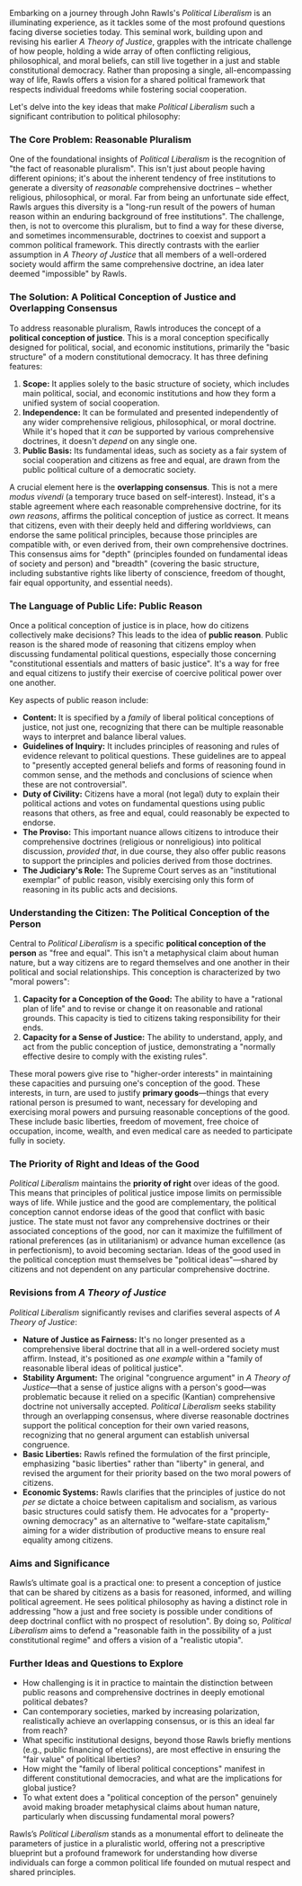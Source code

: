 Embarking on a journey through John Rawls's _Political Liberalism_ is an illuminating experience, as it tackles some of the most profound questions facing diverse societies today. This seminal work, building upon and revising his earlier _A Theory of Justice_, grapples with the intricate challenge of how people, holding a wide array of often conflicting religious, philosophical, and moral beliefs, can still live together in a just and stable constitutional democracy. Rather than proposing a single, all-encompassing way of life, Rawls offers a vision for a shared political framework that respects individual freedoms while fostering social cooperation.

Let's delve into the key ideas that make _Political Liberalism_ such a significant contribution to political philosophy:

### The Core Problem: Reasonable Pluralism

One of the foundational insights of _Political Liberalism_ is the recognition of "the fact of reasonable pluralism". This isn't just about people having different opinions; it's about the inherent tendency of free institutions to generate a diversity of _reasonable_ comprehensive doctrines – whether religious, philosophical, or moral. Far from being an unfortunate side effect, Rawls argues this diversity is a "long-run result of the powers of human reason within an enduring background of free institutions". The challenge, then, is not to overcome this pluralism, but to find a way for these diverse, and sometimes incommensurable, doctrines to coexist and support a common political framework. This directly contrasts with the earlier assumption in _A Theory of Justice_ that all members of a well-ordered society would affirm the same comprehensive doctrine, an idea later deemed "impossible" by Rawls.

### The Solution: A Political Conception of Justice and Overlapping Consensus

To address reasonable pluralism, Rawls introduces the concept of a **political conception of justice**. This is a moral conception specifically designed for political, social, and economic institutions, primarily the "basic structure" of a modern constitutional democracy. It has three defining features:

1. **Scope:** It applies solely to the basic structure of society, which includes main political, social, and economic institutions and how they form a unified system of social cooperation.
2. **Independence:** It can be formulated and presented independently of any wider comprehensive religious, philosophical, or moral doctrine. While it's hoped that it _can_ be supported by various comprehensive doctrines, it doesn't _depend_ on any single one.
3. **Public Basis:** Its fundamental ideas, such as society as a fair system of social cooperation and citizens as free and equal, are drawn from the public political culture of a democratic society.

A crucial element here is the **overlapping consensus**. This is not a mere _modus vivendi_ (a temporary truce based on self-interest). Instead, it's a stable agreement where each reasonable comprehensive doctrine, for its _own reasons_, affirms the political conception of justice as correct. It means that citizens, even with their deeply held and differing worldviews, can endorse the same political principles, because those principles are compatible with, or even derived from, their own comprehensive doctrines. This consensus aims for "depth" (principles founded on fundamental ideas of society and person) and "breadth" (covering the basic structure, including substantive rights like liberty of conscience, freedom of thought, fair equal opportunity, and essential needs).

### The Language of Public Life: Public Reason

Once a political conception of justice is in place, how do citizens collectively make decisions? This leads to the idea of **public reason**. Public reason is the shared mode of reasoning that citizens employ when discussing fundamental political questions, especially those concerning "constitutional essentials and matters of basic justice". It's a way for free and equal citizens to justify their exercise of coercive political power over one another.

Key aspects of public reason include:

- **Content:** It is specified by a _family_ of liberal political conceptions of justice, not just one, recognizing that there can be multiple reasonable ways to interpret and balance liberal values.
- **Guidelines of Inquiry:** It includes principles of reasoning and rules of evidence relevant to political questions. These guidelines are to appeal to "presently accepted general beliefs and forms of reasoning found in common sense, and the methods and conclusions of science when these are not controversial".
- **Duty of Civility:** Citizens have a moral (not legal) duty to explain their political actions and votes on fundamental questions using public reasons that others, as free and equal, could reasonably be expected to endorse.
- **The Proviso:** This important nuance allows citizens to introduce their comprehensive doctrines (religious or nonreligious) into political discussion, _provided that_, in due course, they also offer public reasons to support the principles and policies derived from those doctrines.
- **The Judiciary's Role:** The Supreme Court serves as an "institutional exemplar" of public reason, visibly exercising only this form of reasoning in its public acts and decisions.

### Understanding the Citizen: The Political Conception of the Person

Central to _Political Liberalism_ is a specific **political conception of the person** as "free and equal". This isn't a metaphysical claim about human nature, but a way citizens are to regard themselves and one another in their political and social relationships. This conception is characterized by two "moral powers":

1. **Capacity for a Conception of the Good:** The ability to have a "rational plan of life" and to revise or change it on reasonable and rational grounds. This capacity is tied to citizens taking responsibility for their ends.
2. **Capacity for a Sense of Justice:** The ability to understand, apply, and act from the public conception of justice, demonstrating a "normally effective desire to comply with the existing rules".

These moral powers give rise to "higher-order interests" in maintaining these capacities and pursuing one's conception of the good. These interests, in turn, are used to justify **primary goods**—things that every rational person is presumed to want, necessary for developing and exercising moral powers and pursuing reasonable conceptions of the good. These include basic liberties, freedom of movement, free choice of occupation, income, wealth, and even medical care as needed to participate fully in society.

### The Priority of Right and Ideas of the Good

_Political Liberalism_ maintains the **priority of right** over ideas of the good. This means that principles of political justice impose limits on permissible ways of life. While justice and the good are complementary, the political conception cannot endorse ideas of the good that conflict with basic justice. The state must not favor any comprehensive doctrines or their associated conceptions of the good, nor can it maximize the fulfillment of rational preferences (as in utilitarianism) or advance human excellence (as in perfectionism), to avoid becoming sectarian. Ideas of the good used in the political conception must themselves be "political ideas"—shared by citizens and not dependent on any particular comprehensive doctrine.

### Revisions from _A Theory of Justice_

_Political Liberalism_ significantly revises and clarifies several aspects of _A Theory of Justice_:

- **Nature of Justice as Fairness:** It's no longer presented as a comprehensive liberal doctrine that all in a well-ordered society must affirm. Instead, it's positioned as _one example_ within a "family of reasonable liberal ideas of political justice".
- **Stability Argument:** The original "congruence argument" in _A Theory of Justice_—that a sense of justice aligns with a person's good—was problematic because it relied on a specific (Kantian) comprehensive doctrine not universally accepted. _Political Liberalism_ seeks stability through an overlapping consensus, where diverse reasonable doctrines support the political conception for their own varied reasons, recognizing that no general argument can establish universal congruence.
- **Basic Liberties:** Rawls refined the formulation of the first principle, emphasizing "basic liberties" rather than "liberty" in general, and revised the argument for their priority based on the two moral powers of citizens.
- **Economic Systems:** Rawls clarifies that the principles of justice do not _per se_ dictate a choice between capitalism and socialism, as various basic structures could satisfy them. He advocates for a "property-owning democracy" as an alternative to "welfare-state capitalism," aiming for a wider distribution of productive means to ensure real equality among citizens.

### Aims and Significance

Rawls’s ultimate goal is a practical one: to present a conception of justice that can be shared by citizens as a basis for reasoned, informed, and willing political agreement. He sees political philosophy as having a distinct role in addressing "how a just and free society is possible under conditions of deep doctrinal conflict with no prospect of resolution". By doing so, _Political Liberalism_ aims to defend a "reasonable faith in the possibility of a just constitutional regime" and offers a vision of a "realistic utopia".

### Further Ideas and Questions to Explore

- How challenging is it in practice to maintain the distinction between public reasons and comprehensive doctrines in deeply emotional political debates?
- Can contemporary societies, marked by increasing polarization, realistically achieve an overlapping consensus, or is this an ideal far from reach?
- What specific institutional designs, beyond those Rawls briefly mentions (e.g., public financing of elections), are most effective in ensuring the "fair value" of political liberties?
- How might the "family of liberal political conceptions" manifest in different constitutional democracies, and what are the implications for global justice?
- To what extent does a "political conception of the person" genuinely avoid making broader metaphysical claims about human nature, particularly when discussing fundamental moral powers?

Rawls’s _Political Liberalism_ stands as a monumental effort to delineate the parameters of justice in a pluralistic world, offering not a prescriptive blueprint but a profound framework for understanding how diverse individuals can forge a common political life founded on mutual respect and shared principles.
